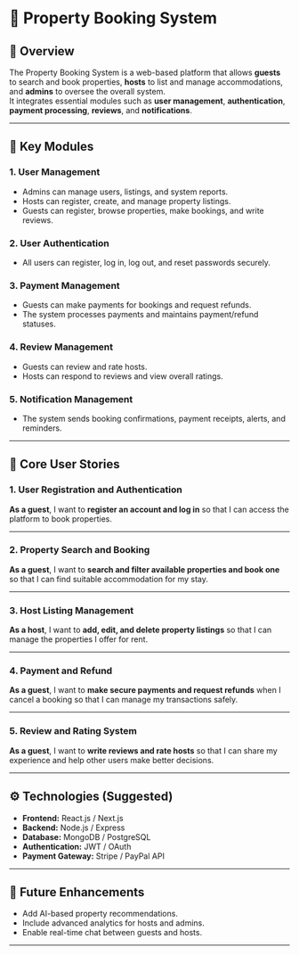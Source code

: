 # 🏡 Property Booking System

## 📖 Overview

The Property Booking System is a web-based platform that allows **guests** to search and book properties, **hosts** to list and manage accommodations, and **admins** to oversee the overall system.  
It integrates essential modules such as **user management**, **authentication**, **payment processing**, **reviews**, and **notifications**.

---

## 🧩 Key Modules

### 1. User Management

- Admins can manage users, listings, and system reports.
- Hosts can register, create, and manage property listings.
- Guests can register, browse properties, make bookings, and write reviews.

### 2. User Authentication

- All users can register, log in, log out, and reset passwords securely.

### 3. Payment Management

- Guests can make payments for bookings and request refunds.
- The system processes payments and maintains payment/refund statuses.

### 4. Review Management

- Guests can review and rate hosts.
- Hosts can respond to reviews and view overall ratings.

### 5. Notification Management

- The system sends booking confirmations, payment receipts, alerts, and reminders.

---

## 🧾 Core User Stories

### 1. User Registration and Authentication

**As a guest**, I want to **register an account and log in** so that I can access the platform to book properties.

---

### 2. Property Search and Booking

**As a guest**, I want to **search and filter available properties and book one** so that I can find suitable accommodation for my stay.

---

### 3. Host Listing Management

**As a host**, I want to **add, edit, and delete property listings** so that I can manage the properties I offer for rent.

---

### 4. Payment and Refund

**As a guest**, I want to **make secure payments and request refunds** when I cancel a booking so that I can manage my transactions safely.

---

### 5. Review and Rating System  

**As a guest**, I want to **write reviews and rate hosts** so that I can share my experience and help other users make better decisions.

---

## ⚙️ Technologies (Suggested)

- **Frontend:** React.js / Next.js  
- **Backend:** Node.js / Express  
- **Database:** MongoDB / PostgreSQL  
- **Authentication:** JWT / OAuth  
- **Payment Gateway:** Stripe / PayPal API  

---

## 🚀 Future Enhancements

- Add AI-based property recommendations.  
- Include advanced analytics for hosts and admins.  
- Enable real-time chat between guests and hosts.  

---
